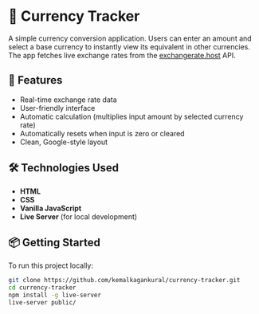 # 💱 Currency Tracker

A simple currency conversion application. Users can enter an amount and select a base currency to instantly view its equivalent in other currencies. The app fetches live exchange rates from the [exchangerate.host](https://exchangerate.host)  API.

## 🚀 Features

- Real-time exchange rate data
- User-friendly interface
- Automatic calculation (multiplies input amount by selected currency rate)
- Automatically resets when input is zero or cleared
- Clean, Google-style layout

## 🛠️ Technologies Used

- **HTML**
- **CSS**
- **Vanilla JavaScript**
- **Live Server** (for local development)


## 📦 Getting Started

To run this project locally:

```bash
git clone https://github.com/kemalkagankural/currency-tracker.git
cd currency-tracker
npm install -g live-server
live-server public/
